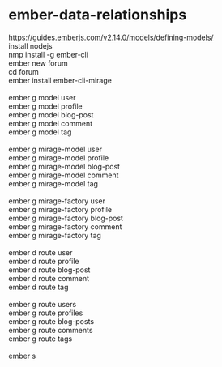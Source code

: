 # ember-data-relationships

https://guides.emberjs.com/v2.14.0/models/defining-models/
<br />
install nodejs<br />
nmp install -g ember-cli<br />
ember new forum<br />
cd forum<br />
ember install ember-cli-mirage<br />
<br />
ember g model user<br />
ember g model profile<br />
ember g model blog-post<br />
ember g model comment<br />
ember g model tag<br />
<br />
ember g mirage-model user<br />
ember g mirage-model profile<br />
ember g mirage-model blog-post<br />
ember g mirage-model comment<br />
ember g mirage-model tag<br />
<br />
ember g mirage-factory user<br />
ember g mirage-factory profile<br />
ember g mirage-factory blog-post<br />
ember g mirage-factory comment<br />
ember g mirage-factory tag<br />
<br />
ember d route user<br />
ember d route profile<br />
ember d route blog-post<br />
ember d route comment<br />
ember d route tag<br />
<br />
ember g route users<br />
ember g route profiles<br />
ember g route blog-posts<br />
ember g route comments<br />
ember g route tags<br />
<br />
ember s

